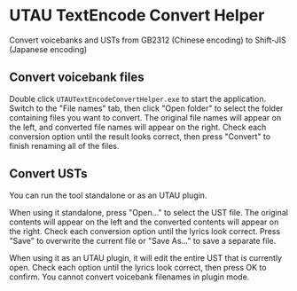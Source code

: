 # UTAU TextEncode Convert Helper
Convert voicebanks and USTs from GB2312 (Chinese encoding) to Shift-JIS (Japanese encoding)

## Convert voicebank files
Double click `UTAUTextEncodeConvertHelper.exe` to start the application. Switch to the "File names" tab, then click "Open folder" to select the folder containing files you want to convert. The original file names will appear on the left, and converted file names will appear on the right. Check each conversion option until the result looks correct, then press "Convert" to finish renaming all of the files.

## Convert USTs
You can run the tool standalone or as an UTAU plugin.

When using it standalone, press "Open..." to select the UST file. The original contents will appear on the left and the converted contents will appear on the right. Check each conversion option until the lyrics look correct. Press "Save" to overwrite the current file or "Save As..." to save a separate file.

When using it as an UTAU plugin, it will edit the entire UST that is currently open. Check each option until the lyrics look correct, then press OK to confirm. You cannot convert voicebank filenames in plugin mode.